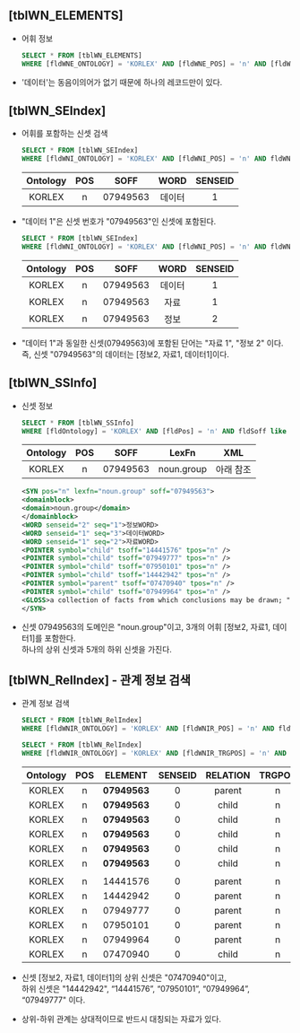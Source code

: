 ## \[tblWN_ELEMENTS\]
  - 어휘 정보
  
    ~~~sql
    SELECT * FROM [tblWN_ELEMENTS] 
    WHERE [fldWNE_ONTOLOGY] = 'KORLEX' AND [fldWNE_POS] = 'n' AND [fldWNE_SEARCH] like '데이터'
    ~~~
    
  - '데이터'는 동음이의어가 없기 때문에 하나의 레코드만이 있다.


## \[tblWN_SEIndex]
  - 어휘를 포함하는 신셋 검색
  
    ~~~sql
    SELECT * FROM [tblWN_SEIndex]
    WHERE [fldWNI_ONTOLOGY] = 'KORLEX' AND [fldWNI_POS] = 'n' AND fldWNI_WORD like '데이터'
    ~~~
  
    | Ontology | POS | SOFF     | WORD  | SENSEID |
    | :------: | :-: | :------: | :---: | :-----: |
    | KORLEX   | n   | 07949563 | 데이터 | 1      |
  
  - "데이터 1"은 신셋 번호가 "07949563"인 신셋에 포함된다.

    ~~~sql
    SELECT * FROM [tblWN_SEIndex]
    WHERE [fldWNI_ONTOLOGY] = 'KORLEX' AND [fldWNI_POS] = 'n' AND fldWNI_SOFF LIKE '07949563'
    ~~~

    | Ontology | POS | SOFF     | WORD  | SENSEID |
    | :------: | :-: | :------: | :---: | :-----: |
    | KORLEX   | n   | 07949563 | 데이터 | 1      |
    | KORLEX   | n   | 07949563 | 자료   | 1      |
    | KORLEX   | n   | 07949563 | 정보   | 2      |
  
  - "데이터 1"과 동일한 신셋(07949563)에 포함된 단어는 "자료 1", "정보 2" 이다. <br>
  즉, 신셋 "07949563"의 데이터는 \[정보2, 자료1, 데이터1]이다.
  
## \[tblWN_SSInfo]
  - 신셋 정보
    
    ~~~sql
    SELECT * FROM [tblWN_SSInfo]
    WHERE [fldOntology] = 'KORLEX' AND [fldPos] = 'n' AND fldSoff like '07949563'
    ~~~
  
    | Ontology | POS | SOFF     | LexFn      | XML      |
    | :------: | :-: | :--:     | :--------: | :------: |
    | KORLEX   | n   | 07949563 | noun.group | 아래 참조 |
  
  
    ~~~xml
    <SYN pos="n" lexfn="noun.group" soff="07949563">
    <domainblock>
    <domain>noun.group</domain>
    </domainblock>
    <WORD senseid="2" seq="1">정보WORD>
    <WORD senseid="1" seq="3">데이터WORD>
    <WORD senseid="1" seq="2">자료WORD>
    <POINTER symbol="child" tsoff="14441576" tpos="n" />
    <POINTER symbol="child" tsoff="07949777" tpos="n" />
    <POINTER symbol="child" tsoff="07950101" tpos="n" />
    <POINTER symbol="child" tsoff="14442942" tpos="n" />
    <POINTER symbol="parent" tsoff="07470940" tpos="n" />
    <POINTER symbol="child" tsoff="07949964" tpos="n" />
    <GLOSS>a collection of facts from which conclusions may be drawn; "statistical data"</GLOSS>
    </SYN>
    ~~~
  
  - 신셋 07949563의 도메인은 "noun.group"이고, 3개의 어휘 [정보2, 자료1, 데이터1]를 포함한다. <br>
  하나의 상위 신셋과 5개의 하위 신셋을 가진다.
  
## \[tblWN_RelIndex] - 관계 정보 검색
  - 관계 정보 검색
  
    ~~~sql
    SELECT * FROM [tblWN_RelIndex]
    WHERE [fldWNIR_ONTOLOGY] = 'KORLEX' AND [fldWNIR_POS] = 'n' AND fldWNIR_ELEMENT LIKE '07949563'
    ~~~
  
    ~~~sql
    SELECT * FROM [tblWN_RelIndex]
    WHERE [fldWNIR_ONTOLOGY] = 'KORLEX' AND [fldWNIR_TRGPOS] = 'n' AND fldWNIR_TRGELEMENT LIKE '07949563'
    ~~~
    
    | Ontology | POS | ELEMENT         | SENSEID      | RELATION      | TRGPOS | TRGELEMENT     | TRGSENSEID |
    | :------: | :-: | :---------:     | :----------: | :-----------: | :----: | :------------: | :--------: |
    | KORLEX   | n   | **07949563**    | 0            | parent        | n      | 07470940       | 0          |
    | KORLEX   | n   | **07949563**    | 0            | child         | n      | 14442942       | 0          |
    | KORLEX   | n   | **07949563**    | 0            | child         | n      | 14441576       | 0          |
    | KORLEX   | n   | **07949563**    | 0            | child         | n      | 07950101       | 0          |
    | KORLEX   | n   | **07949563**    | 0            | child         | n      | 07949964       | 0          |
    | KORLEX   | n   | **07949563**    | 0            | child         | n      | 07949777       | 0          |
    | |
    | KORLEX   | n   | 14441576        | 0            | parent        | n      | **07949563**   | 0          |
    | KORLEX   | n   | 14442942        | 0            | parent        | n      | **07949563**   | 0          |
    | KORLEX   | n   | 07949777        | 0            | parent        | n      | **07949563**   | 0          |
    | KORLEX   | n   | 07950101        | 0            | parent        | n      | **07949563**   | 0          |
    | KORLEX   | n   | 07949964        | 0            | parent        | n      | **07949563**   | 0          |
    | KORLEX   | n   | 07470940        | 0            | child         | n      | **07949563**   | 0          |
    
  - 신셋 \[정보2, 자료1, 데이터1]의 상위 신셋은 "07470940"이고, <br>
  하위 신셋은 "14442942", “14441576”, “07950101”, “07949964”, “07949777" 이다.
  - 상위-하위 관계는 상대적이므로 반드시 대칭되는 자료가 있다.
